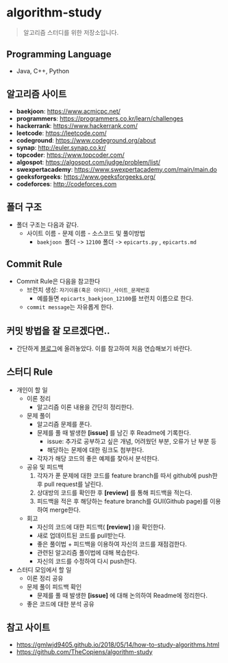 # algorithm-study
> 알고리즘 스터디를 위한 저장소입니다.

## Programming Language 
* Java, C++, Python

## 알고리즘 사이트
* **baekjoon**: https://www.acmicpc.net/
* **programmers**: https://programmers.co.kr/learn/challenges
* **hackerrank**: https://www.hackerrank.com/
* **leetcode**: https://leetcode.com/
* **codeground**: https://www.codeground.org/about
* **synap**: http://euler.synap.co.kr/
* **topcoder**: https://www.topcoder.com/
* **algospot**: https://algospot.com/judge/problem/list/
* **swexpertacademy**: https://www.swexpertacademy.com/main/main.do
* **geeksforgeeks**: https://www.geeksforgeeks.org/
* **codeforces**: http://codeforces.com

## 폴더 구조
* 폴더 구조는 다음과 같다. 
    * 사이트 이름 - 문제 이름 - 소스코드 및 풀이방법
        * ```baekjoon ```폴더 -> ```12100``` 폴더 -> ```epicarts.py``` , ```epicarts.md```

## Commit Rule
* Commit Rule은 다음을 참고한다
    * 브런치 생성: ```자기이름(혹은 아이디)_사이트_문제번호```
        * 예를들면 ```epicarts_baekjoon_12100```를 브런치 이름으로 한다.
    * ```commit message```는 자유롭게 한다.

## 커밋 방법을 잘 모르겠다면..
* 간단하게 [블로그]()에 올려놓았다. 이를 참고하여 처음 연습해보기 바란다.

## 스터디 Rule
* 개인이 할 일
    * 이론 정리   
        * 알고리즘 이론 내용을 간단히 정리한다.
    * 문제 풀이
        * 알고리즘 문제를 푼다.
        * 문제를 풀 때 발생한 **[issue]** 를 남긴 후 Readme에 기록한다.
            * issue: 추가로 공부하고 싶은 개념, 어려웠던 부분, 오류가 난 부분 등
            * 해당하는 문제에 대한 링크도 첨부한다.
        * 각자가 해당 코드의 좋은 예제를 찾아서 분석한다.
    * 공유 및 피드백
        1. 각자가 푼 문제에 대한 코드를 feature branch를 따서 github에 push한 후 pull request를 날린다.
        2. 상대방의 코드를 확인한 후 **[review]** 를 통해 피드백을 적는다.
        3. 피드백을 적은 후 해당하는 feature branch를 GUI(Github page)를 이용하여 merge한다.
    * 회고
        * 자신의 코드에 대한 피드백( **[review]** )을 확인한다.
        * 새로 업데이트된 코드를 pull받는다.
        * 좋은 풀이법 + 피드백을 이용하여 자신의 코드를 재점검한다.
        * 관련된 알고리즘 풀이법에 대해 복습한다. 
        * 자신의 코드를 수정하여 다시 push한다.
* 스터디 모임에서 할 일
    * 이론 정리 공유
    * 문제 풀이 피드백 확인
        * 문제를 풀 때 발생한 **[issue]** 에 대해 논의하여 Readme에 정리한다.
    * 좋은 코드에 대한 분석 공유

## 참고 사이트
* https://gmlwjd9405.github.io/2018/05/14/how-to-study-algorithms.html
* https://github.com/TheCopiens/algorithm-study